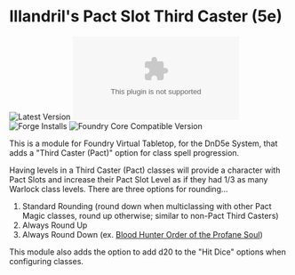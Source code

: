# Illandril's Pact Slot Third Caster (5e)
![Latest Version](https://img.shields.io/badge/dynamic/json?color=4b0000&label=Latest%20Version&query=$.version&url=https%3A%2F%2Fgithub.com%2Fillandril%2FFoundryVTT-third-pact%2Freleases%2Flatest%2Fdownload%2Fmodule.json)
![Latest Release Download Count](https://img.shields.io/github/downloads/illandril/FoundryVTT-third-pact/latest/module.zip?color=4b0000&label=Downloads)
![Forge Installs](https://img.shields.io/badge/dynamic/json?color=4b0000&label=Forge%20Installs&query=package.installs&url=http%3A%2F%2Fforge-vtt.com%2Fapi%2Fbazaar%2Fpackage%2Fillandril-third-pact&suffix=%25)
![Foundry Core Compatible Version](https://img.shields.io/badge/dynamic/json?color=4b0000&label=Foundry%20Version&query=$.compatibleCoreVersion&url=https%3A%2F%2Fgithub.com%2Fillandril%2FFoundryVTT-third-pact%2Freleases%2Flatest%2Fdownload%2Fmodule.json)

This is a module for Foundry Virtual Tabletop, for the DnD5e System, that adds a "Third Caster (Pact)" option for class spell progression.

Having levels in a Third Caster (Pact) classes will provide a character with Pact Slots and increase their Pact Slot Level as if they had 1/3 as many Warlock class levels. There are three options for rounding...
1. Standard Rounding (round down when multiclassing with other Pact Magic classes, round up otherwise; similar to non-Pact Third Casters)
1. Always Round Up
1. Always Round Down (ex. [Blood Hunter Order of the Profane Soul](https://www.dndbeyond.com/classes/blood-hunter#OrderoftheProfaneSoul))

This module also adds the option to add d20 to the "Hit Dice" options when configuring classes.
